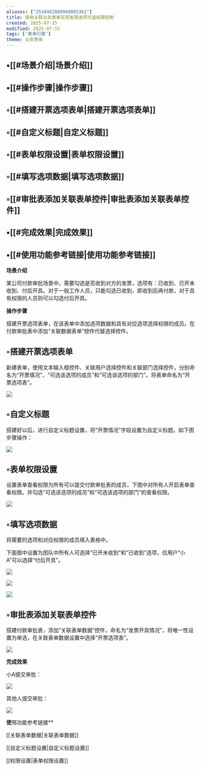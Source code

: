 ```yaml
---
aliases: ["2510462888949085361"]
title: 使用关联业务表单实现发票选项可选权限控制
created: 2025-07-15
modified: 2025-07-15
tags: ['表单引擎']
theme: 业务表单
---
```


## •[[#场景介绍|场景介绍]]

## •[[#操作步骤|操作步骤]]

## ◦[[#搭建开票选项表单|搭建开票选项表单]]

## ◦[[#自定义标题|自定义标题]]

## ◦[[#表单权限设置|表单权限设置]]

## ◦[[#填写选项数据|填写选项数据]]

## ◦[[#审批表添加关联表单控件|审批表添加关联表单控件]]

## •[[#完成效果|完成效果]]

## •[[#使用功能参考链接|使用功能参考链接]]

**场景介绍**

某公司付款审批场景中，需要勾选是否收到对方的发票，选项有：已收到、已开未收到、付后开具。对于一般工作人员，只能勾选已收到，即收到后再付款，对于具有权限的人员则可以勾选付后开具。

**操作步骤**

搭建开票选项表单，在该表单中添加选项数据和具有对应选项选择权限的成员。在付款审批表中添加“关联数据表单”控件代替选择控件。

## ◦搭建开票选项表单

新建表单，使用文本输入框控件、关联用户选择控件和关联部门选择控件，分别命名为“开票情况”、“可选该选项的成员”和“可选该选项的部门”。将表单命名为“开票选项表”。

![](59ffcbc458bbe8034a0c4014b6551016.jpg)

## ◦自定义标题

搭建好以后，进行自定义标题设置，将“开票情况”字段设置为自定义标题。如下图步骤操作：

![](6661cfced77452c4a301e22dc41a2969.jpg)

## ◦表单权限设置

设置表单查看权限为所有可以提交付款审批表的成员，下图中对所有人开启表单查看权限。并勾选“可选该选项的成员”和“可选该选项的部门”的查看权限。

![](cc7121d91c09820b6b7942b4146a6dd9.jpg)

## ◦填写选项数据

将需要的选项和对应权限的成员填入表格中。

下面图中设置为团队中所有人可选择“已开未收到”和“已收到”选项，仅用户“小A”可以选择“付后开具”。

![](5a6d2e81a9804b1492125c0399d5dde7.jpg)

![](f71689a688633c4d739d946dccf98605.jpg)

![](e7635f0d1848f6c562073ccae6e8581f.jpg)

## ◦审批表添加关联表单控件

搭建付款审批表，添加“关联表单数据”控件，命名为“发票开具情况”，将唯一性设置为单选，在关联表单数据设置中选择“开票选项表”。

![](551257ba3422bac45bd3fa0c668318f6.jpg)

**完成效果**

小A提交审批：

**![](628c33449fef4f058ddabaedcccfaa11.jpg)**

其他人提交审批：

**![](7739cd23087e218f750c76529dd4e7fb.jpg)**

**使**用功能参考链接**

[[关联表单数据|关联表单数据]]

[[自定义标题设置|自定义标题设置]]

[[权限设置|表单权限设置]]